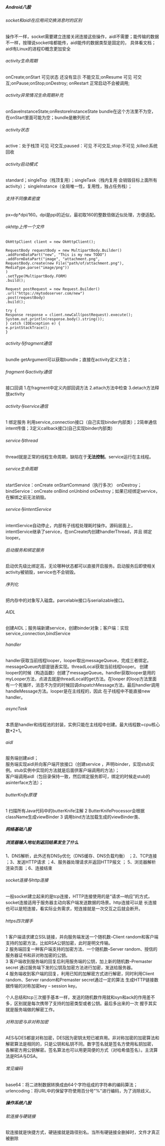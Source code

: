 ##### Android八股

###### socket和aidl在应用间交换消息时的区别

操作不一样，socket需要建立连接关闭连接这些操作，aidl不需要；能传输的数据不一样，按理说socket啥都能传，aidl能传的数据类型是固定的， 具体看文档；aidl有Linux的进程ID概念更加安全

###### activity生命周期

onCreate;onStart 可见状态 还没有显示 不能交互;onResume 可见 可交互;onPause;onStop;onDestroy; onRestart 正常启动不会被调用;

###### activity异常情况生命周期补充

onSaveInstanceState;onRestoreInstanceState bundle在这个方法里不为空，在onStart里面可能为空；bundle是散列形式

###### activity状态

active：处于栈顶 可见 可交互;paused：可见 不可交互;stop:不可见 ;killed:系统回收

###### activity启动模式

standard；singleTop（栈顶复用）；singleTask（栈内复用 会销毁目标上面所有activity）； singleInstance（全局唯一性，复用性，独占任务栈）；

###### 支持不同像素密度

px=dp*dpi/160。dpi是ppi的近似，最初取160的整数倍做近似处理，方便适配。

###### okhttp上传一个文件

```
OkHttpClient client = new OkHttpClient();

RequestBody requestBody = new MultipartBody.Builder()
.addFormDataPart("new", "This is my new TODO")
.addFormDataPart("image", "attachment.png",
RequestBody.create(new File("path/of/attachment.png"), MediaType.parse("image/png"))
)
.setType(MultipartBody.FORM)
.build();

Request postRequest = new Request.Builder()
.url("https://mytodoserver.com/new")
.post(requestBody)
.build();

try {
Response response = client.newCall(postRequest).execute();
System.out.println(response.body().string());
} catch (IOException e) {
e.printStackTrace();
}

```

###### activity与fragment通信

bundle getArgument可以获取bundle；直接在activity定义方法；

###### fragment与activity通信

接口回调 1.在fragment中定义内部回调方法 2.attach方法中检查 3.detach方法释放activity

###### activity与service通信

1 绑定服务 利用service_connection接口（自己实现binder内部类）；2简单通信 intent传值；3定义callback接口(自己实现binder内部类)

###### service与thread

thread就是正常的线程生命周期，缺陷在于**无法控制**。service运行在主线程。
###### service生命周期
startService：onCreate onStartCommand（执行多次） onDestroy；
bindService：onCreate onBind onUnbind onDestroy；如果已经绑定service，在解绑之前无法销毁。
###### service与intentService
intentService自动停止，内部有子线程处理耗时操作。源码层面上，intentService继承了service，在onCreate内创建handlerThread，并且
绑定looper。
###### 启动服务和绑定服务
启动优先级比绑定高，无论哪种状态都可以直接开启服务。启动服务后即使相关activity被销毁，service也不会销毁。
###### 序列化

把内存中的对象写入磁盘。parcelable接口与serializable接口。

###### AIDL

创建AIDL；服务端新建service，创建binder对象；客户端：实现service_connection,bindService

###### handler

handler获取当前线程looper，looper取出messageQueue，完成三者绑定。messageQueue内部是链表实现。threadLocal获取当前线程looper。
创建looper的时候（构造函数）创建了messageQueue。handler获取looper是用的myLooper方法，点进去就是threadLocal的get方法。在looper
的loop方法里面有一个死循环，消息不为空的时候回调dispatchMessage方法，最后handler调用handleMessage方法。looper是在主线程的，因此 在子线程中不能直接new handler。

###### asyncTask

本质是handler和线程池的封装，实例只能在主线程中创建。最大线程数=cpu核心数*2+1。

###### aidl

服务端创建aidl；<br>
服务端实现aidl并向客户端开放接口（创建service ，声明ibinder，实现stub实例。stub实例中实现的方法就是后面供客户端调用的方法）；
<br>客户端调用aidl（包目录保持一致，然后绑定服务即可，绑定的时候走stub的asinterface方法）；

###### butterKnife原理

1 扫描所有Java代码中的butterKnife注解 2 ButterKnifeProcessor会根据className生成viewBinder 3 调用bind方法加载生成的viewBinder类、

##### 网络基础八股

##### 浏览器输入地址到返回结果发生了什么

1、DNS解析，此外还有DNSy优化（DNS缓存、DNS负载均衡） ；2、TCP连接 ；3、发送HTTP请求 ；4、服务器处理请求并返回HTTP报文 ； 5、浏览器解析渲染页面 ；6、连接结束

###### socket连接与http连接

一般socket建立起来的是tcp连接，HTTP连接使用的是“请求—响应”的方式，socket连接适用于服务器主动向客户端发送数据的场景。http连接可以是 长连接也可以是短连接，看实际业务需求，短连接就是一次交互之后就会断开。

###### https四次握手

1 客户端请求建立SSL链接，并向服务端发送一个随机数–Client random和客户端支持的加密方法，比如RSA公钥加密，此时是明文传输。<br>
2 服务端回复一种客户端支持的加密方法、一个随机数–Server random、授信的服务器证书和非对称加密的公钥。<br>
3 客户端收到服务端的回复后利用服务端的公钥，加上新的随机数–Premaster secret 通过服务端下发的公钥及加密方法进行加密，发送给服务器。<br>
4 服务端收到客户端的回复，利用已知的加解密方式进行解密，同时利用Client random、Server random和Premaster secret通过一定的算法 生成HTTP链接数据传输的对称加密key – session
key。<br>
<br>个人总结和tcp三次握手基本一样，发送的随机数作用就和syn和ack的作用差不多，区别就是每次携带了支持的加密类型或者公钥。最后多出来的一次 握手其实就是服务端做的解密工作。

###### 对称加密与非对称加密

AES与DES都是对称加密，DES因为密钥太短已被弃用。非对称加密的加密算法和解密算法是相同的，只是公钥和私钥不同。数字签名就是签名方使用私钥加密，
各解密方用公钥解密。签名算法也可以用更简便的方式（对哈希值签名）。主流算法是RSA与DSA。

###### 常见编码

base64：将二进制数据转换成由64个字符组成的字符串的编码算法；urlencoding：将URL中的保留字符使用百分号"%"进行编码，为了消除歧义。

##### 操作系统八股

###### 软连接与硬链接

软连接就是快捷方式，硬链接就是路径别名。当所有硬链接全删掉时，文件才真正被删除